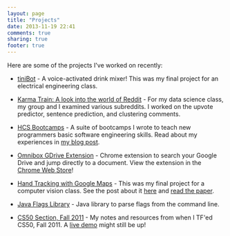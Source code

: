 ```yaml
---
layout: page
title: "Projects"
date: 2013-11-19 22:41
comments: true
sharing: true
footer: true
---
```


Here are some of the projects I've worked on recently:

*   [tiniBot](http://kennyyu.me/blog/2014/06/04/tinibot-a-voice-activated-drink-mixer/) - A voice-activated drink mixer! This was my final project for an electrical engineering class.

*   [Karma Train: A look into the world of Reddit](http://cs109.joeong.com/) - For my data science class, my group and I examined various subreddits. I worked on the upvote predictor, sentence prediction, and clustering comments.

*   [HCS Bootcamps](https://github.com/hcs/bootcamp-main) - A suite of bootcamps I wrote to teach new programmers basic software engineering skills.
    Read about my experiences in [my blog post](http://kennyyu.me/blog/2013/11/18/bootcamps/).

*   [Omnibox GDrive Extension](https://github.com/kennyyu/omnibox-gdrive-search) - Chrome extension to search your Google Drive and jump directly to a document.
    View the extension in the [Chrome Web Store](https://chrome.google.com/webstore/detail/faadbnlolclhboooficaklnhnkdjmdnb/)!

*   [Hand Tracking with Google Maps](https://github.com/kennyyu/cs283-project) - This was my final project for a computer vision class.
    See the post about it [here](http://kennyyu.me/blog/2012/12/10/pipeline-for-improving-hand-tracking-accuracy/) and
    [read the paper](https://www.dropbox.com/s/tnyzr1qt8fmnscp/hand-tracking-pipeline.pdf).

*   [Java Flags Library](https://github.com/kennyyu/flags) - Java library to parse flags from the command line.

*   [CS50 Section, Fall 2011](https://github.com/kennyyu/cs50section) - My notes and resources from when I TF'ed CS50, Fall 2011.
    A [live demo](https://cloud.cs50.net/~kennyyu/section/) might still be up!